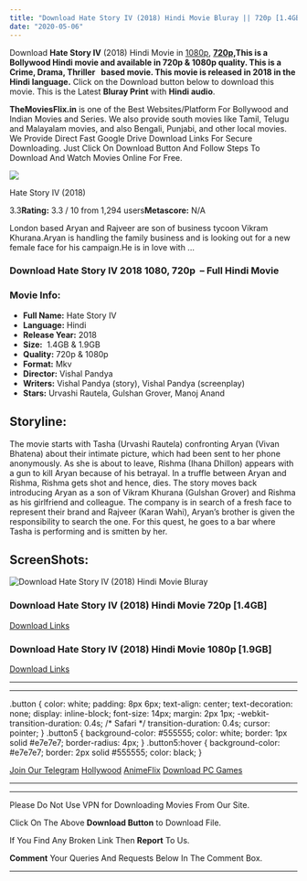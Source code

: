```yaml
---
title: "Download Hate Story IV (2018) Hindi Movie Bluray || 720p [1.4GB] || 1080p [1.9GB]"
date: "2020-05-06"
---
```


Download **Hate Story IV** (2018) Hindi Movie in [1080p](https://1moviesflix.com/1080p-movies/), **[720p,](https://1moviesflix.com/720p-movies/)**This is a Bollywood Hindi movie and available in 720p & 1080p quality. This is a **Crime, Drama, Thriller**   based movie. This movie is released in **2018** in the Hindi language**.** Click on the Download button below to download this movie. This is the Latest **Bluray Print** with **Hindi audio**.

**TheMoviesFlix.in** is one of the Best Websites/Platform For Bollywood and Indian Movies and Series. We also provide south movies like Tamil, Telugu and Malayalam movies, and also Bengali, Punjabi, and other local movies. We Provide Direct Fast Google Drive Download Links For Secure Downloading. Just Click On Download Button And Follow Steps To Download And Watch Movies Online For Free.

[![](https://m.media-amazon.com/images/M/MV5BM2IwMjI2NjEtYzYwZi00Mzg1LWE4MWUtOWJhMzE3OGM1YWVmXkEyXkFqcGdeQXVyNjQ2MjQ5NzM@._V1_SX300.jpg)](https://www.imdb.com/title/tt5325684/ "Hate Story IV")

Hate Story IV (2018)

3.3**Rating:** 3.3 / 10 from 1,294 users**Metascore:** N/A

London based Aryan and Rajveer are son of business tycoon Vikram Khurana.Aryan is handling the family business and is looking out for a new female face for his campaign.He is in love with ...

### Download Hate Story IV 2018 1080, 720p  – Full Hindi Movie

### Movie Info:

- **Full Name:** Hate Story IV
- **Language:** Hindi
- **Release Year:** 2018
- **Size:**  1.4GB & 1.9GB
- **Quality:** 720p & 1080p
- **Format:** Mkv
- **Director:** Vishal Pandya
- **Writers:** Vishal Pandya (story), Vishal Pandya (screenplay)
- **Stars:** Urvashi Rautela, Gulshan Grover, Manoj Anand

## Storyline:

The movie starts with Tasha (Urvashi Rautela) confronting Aryan (Vivan Bhatena) about their intimate picture, which had been sent to her phone anonymously. As she is about to leave, Rishma (Ihana Dhillon) appears with a gun to kill Aryan because of his betrayal. In a truffle between Aryan and Rishma, Rishma gets shot and hence, dies. The story moves back introducing Aryan as a son of Vikram Khurana (Gulshan Grover) and Rishma as his girlfriend and colleague. The company is in search of a fresh face to represent their brand and Rajveer (Karan Wahi), Aryan’s brother is given the responsibility to search the one. For this quest, he goes to a bar where Tasha is performing and is smitten by her.

## ScreenShots:

![Download Hate Story IV (2018) Hindi Movie Bluray](https://i.imgur.com/WNgEWic.jpg)

### Download Hate Story IV (2018) Hindi Movie 720p \[1.4GB\]

[Download Links](https://1moviesflix.com?a270777880=YUpuS3N4T2x4NXdDUnhpSytpcnBOLzhaV1R0MjZ1T1RTVFYwK0ZhVEt4cGFqMXphVzA5SVI1RDVYREs3dzlXbytqVXk4MU9oLzExMkQ1V3lRUlVFd3ZLSzRrNzFFQ1I5Q3NWMEFlQy9pVFU9)

### Download Hate Story IV (2018) Hindi Movie 1080p \[1.9GB\] 

[Download Links](https://1moviesflix.com?a270777880=YUpuS3N4T2x4NXdDUnhpSytpcnBOLzhaV1R0MjZ1T1RTVFYwK0ZhVEt4cGFqMXphVzA5SVI1RDVYREs3dzlXb3VDdnNOK2c1V1lYUTNIK3YyRWd1Zm9EM2lZUmVJZDg5YU9pNnhKeC9mdlU9)

* * *

* * *

.button { color: white; padding: 8px 6px; text-align: center; text-decoration: none; display: inline-block; font-size: 14px; margin: 2px 1px; -webkit-transition-duration: 0.4s; /\* Safari \*/ transition-duration: 0.4s; cursor: pointer; } .button5 { background-color: #555555; color: white; border: 1px solid #e7e7e7; border-radius: 4px; } .button5:hover { background-color: #e7e7e7; border: 2px solid #555555; color: black; }

[Join Our Telegram](http://gdrivepro.xyz/join.php) [Hollywood](https://moviesverse.com/) [AnimeFlix](https://animeflix.in/) [Download PC Games](https://gamesflix.net/)  

* * *

* * *

  

Please Do Not Use VPN for Downloading Movies From Our Site.

Click On The Above **Download Button** to Download File.

If You Find Any Broken Link Then **Report** To Us.

**Comment** Your Queries And Requests Below In The Comment Box.

* * *
